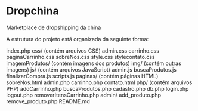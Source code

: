 # Dropchina
Marketplace de dropshipping da china

A estrutura do projeto está organizada da seguinte forma:

index.php
css/ (contém arquivos CSS)
	admin.css
	carrinho.css
	paginaCarrinho.css
	sobreNos.css
	style.css
    stylecontato.css
imagemProdutos/ (contém imagens dos produtos)
img/ (contém outras imagens)
js/ (contém arquivos JavaScript)
	admin.js
	buscaProdutos.js
    finalizarCompra.js
	scripts.js
paginas/ (contém páginas HTML)
	sobreNos.html
	admin.php
	carrinho.php
    contato.html
php/ (contém arquivos PHP)
	addCarrinho.php
	buscaProdutos.php
	cadastro.php
	db.php
	login.php
	logout.php
    removerItensCarrinho.php
	admin/
		add_produto.php
		remove_produto.php
README.md